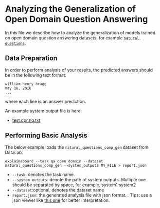 # Analyzing the Generalization of Open Domain Question Answering

In this file we describe how to analyze the generalization of models trained on open domain question answering datasets, for example [`natural questions`](https://github.com/google-research-datasets/natural-questions).



## Data Preparation

In order to perform analysis of your results, the predicted answers should be in the following
text format:

```
william henry bragg
may 18, 2018
...
```
where each line is an answer prediction.

An example system output file is here:
* [test.dpr.nq.txt](https://github.com/likicode/QA-generalize/blob/master/predictions/test.dpr.nq.txt) 

## Performing Basic Analysis


The below example loads the `natural_questions_comp_gen` dataset from DataLab. 

```shell
explainaboard --task qa_open_domain --dataset natural_questions_comp_gen --system_outputs MY_FILE > report.json
```

* `--task`: denotes the task name.
* `--system_outputs`: denote the path of system outputs. Multiple one should be
  separated by space, for example, system1 system2
* `--dataset`:optional, denotes the dataset name
* `report.json`: the generated analysis file with json format. . Tips: use a json viewer
  like [this one](http://jsonviewer.stack.hu/) for better interpretation.